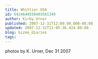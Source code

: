 ```yaml
---
title: Whittier USA
id: 5424644558403561349
author: Kirby Urner
published: 2007-12-31T12:00:00.000-08:00
updated: 2007-12-31T12:05:36.424-08:00
blog: bizmo_diaries
tags: 
---
```


[](https://blogger.googleusercontent.com/img/b/R29vZ2xl/AVvXsEh3W_pPUgrzkDAv6I7x6QaGIHGvfuwIL68MvWMFOkwpGJ4tNfgoNDV0IcswkgKlHvLDj8zkAQuv3idH1hDBA1B5Mw6N2MGsb1uDisdyDwWJzSj00DAzzb5kwkPXrpJPdS6ts4jF/s1600-h/whittier_museum.jpg)[](https://blogger.googleusercontent.com/img/b/R29vZ2xl/AVvXsEhVXYL0o7Lao8TNztp7lxIp55ADDhn25v8wnZJ-yzAIq-4QoCpd86Kv7o6y-QsMO8qft4-IYGyYiWmHj7dQgLonrVKGSg-6zNqNzvSMmxG39fnyM3WEEx61FHSIO_lWp07XVIzf/s1600-h/geek_store.jpg)[](https://blogger.googleusercontent.com/img/b/R29vZ2xl/AVvXsEgwbp2aIFJ2_vaod2DSwWO-Oqw0T90ZBe4KqtgggAYIPzc_9fYMen4hJRciBSkIMXPhZAeh2QSm4Fd9vEUmtPvD6HApYNXQb6bl26Yh_wgYUPoUP5x5rEUdtD-0uIF8WAM6s-CE/s1600-h/pirate_store.jpg)[](https://blogger.googleusercontent.com/img/b/R29vZ2xl/AVvXsEjXRUYOOwcm1p8-P1xLwQP2dY3BysgHNNAuDnD7CcZaGzYsH-Zq6wFeNfr0PwM7pxiUNcXCzhg4cbhuRQc6Ks5AcCYkBGPt7SUD7IborYGOL7UuKAnGmw1I1e5iw6zhJUIaX-EW/s1600-h/marquee.jpg)photos by K. Urner, Dec 31 2007